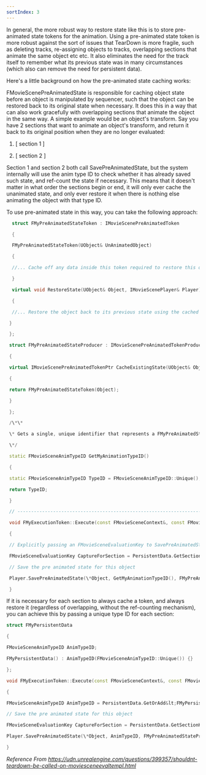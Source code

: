 ```yaml
---
sortIndex: 3
---
```


In general, the more robust way to restore state like this is to store pre-animated state tokens for the animation. Using a pre-animated state token is more robust against the sort of issues that TearDown is more fragile, such as deleting tracks, re-assigning objects to tracks, overlapping sections that animate the same object etc etc. It also eliminates the need for the track itself to remember what its previous state was in many circumstances (which also can remove the need for persistent data).

Here's a little background on how the pre-animated state caching works:

FMovieScenePreAnimatedState is responsible for caching object state before an object is manipulated by sequencer, such that the object can be restored back to its original state when necessary. It does this in a way that can also work gracefully with overlapping sections that animate the object in the same way. A simple example would be an object's transform. Say you have 2 sections that want to animate an object's transform, and return it back to its original position when they are no longer evaluated:

1. [ section 1 ]

1. [ section 2 ]

Section 1 and section 2 both call SavePreAnimatedState, but the system internally will use the anim type ID to check whether it has already saved such state, and ref-count the state if necessary. This means that it doesn't matter in what order the sections begin or end, it will only ever cache the unanimated state, and only ever restore it when there is nothing else animating the object with that type ID.

To use pre-animated state in this way, you can take the following approach:

```cpp
  struct FMyPreAnimatedStateToken : IMovieScenePreAnimatedToken

  {

  FMyPreAnimatedStateToken(UObject& UnAnimatedObject)

  {

  //... Cache off any data inside this token required to restore this object after we're done animating it

  }

  virtual void RestoreState(UObject& Object, IMovieScenePlayer& Player) override

  {

  //... Restore the object back to its previous state using the cached data from this token

 }

 };

 struct FMyPreAnimatedStateProducer : IMovieScenePreAnimatedTokenProducer

 {

 virtual IMovieScenePreAnimatedTokenPtr CacheExistingState(UObject& Object) const override

 {

 return FMyPreAnimatedStateToken(Object);

 }

 };

 /\*\*

 \* Gets a single, unique identifier that represents a FMyPreAnimatedStateToken

 \*/

 static FMovieSceneAnimTypeID GetMyAnimationTypeID()

 {

 static FMovieSceneAnimTypeID TypeID = FMovieSceneAnimTypeID::Unique();

 return TypeID;

 }

 // ------------------------------------------------------------------------------

 void FMyExecutionToken::Execute(const FMovieSceneContext&, const FMovieSceneEvaluationOperand&, FPersistentEvaluationData& PersistentData, IMovieScenePlayer& Player)

 {

 // Explicitly passing an FMovieSceneEvaluationKey to SavePreAnimatedState will force the system to cache the token if necessary, regardless of the current capture state

 FMovieSceneEvaluationKey CaptureForSection = PersistentData.GetSectionKey();

 // Save the pre animated state for this object

 Player.SavePreAnimatedState(\*Object, GetMyAnimationTypeID(), FMyPreAnimatedStateProducer(), CaptureForSection);

 }
```

If it is necessary for each section to always cache a token, and always restore it (regardless of overlapping, without the ref-counting mechanism), you can achieve this by passing a unique type ID for each section:

```cpp
struct FMyPersistentData

{

FMovieSceneAnimTypeID AnimTypeID;

FMyPersistentData() : AnimTypeID(FMovieSceneAnimTypeID::Unique()) {}

};

void FMyExecutionToken::Execute(const FMovieSceneContext&, const FMovieSceneEvaluationOperand&, FPersistentEvaluationData& PersistentData, IMovieScenePlayer& Player)

{

FMovieSceneAnimTypeID AnimTypeID = PersistentData.GetOrAdd&lt;FMyPersistentData&gt;().AnimTypeID;

// Save the pre animated state for this object

FMovieSceneEvaluationKey CaptureForSection = PersistentData.GetSectionKey();

Player.SavePreAnimatedState(\*Object, AnimTypeID, FMyPreAnimatedStateProducer(), CaptureForSection);

}
```

*Reference From <https://udn.unrealengine.com/questions/399357/shouldnt-teardown-be-called-on-moviesceneevaltempl.html>*
